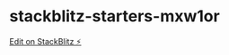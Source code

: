 # stackblitz-starters-mxw1or

[Edit on StackBlitz ⚡️](https://stackblitz.com/edit/stackblitz-starters-mxw1or)